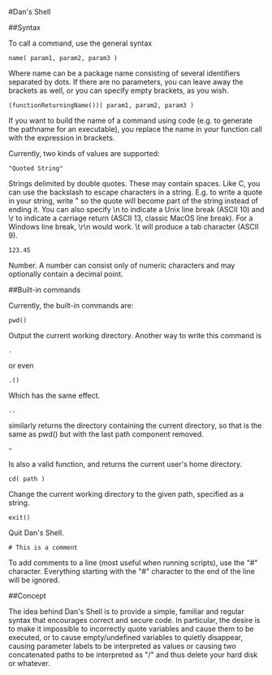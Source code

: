 #Dan's Shell

##Syntax

To call a command, use the general syntax

	name( param1, param2, param3 )

Where name can be a package name consisting of several identifiers separated by dots.
If there are no parameters, you can leave away the brackets as well, or you can specify
empty brackets, as you wish.

	(functionReturningName())( param1, param2, param3 )

If you want to build the name of a command using code (e.g. to generate the pathname for
an executable), you replace the name in your function call with the expression in brackets.

Currently, two kinds of values are supported:

	"Quoted String"

Strings delimited by double quotes. These may contain spaces. Like C, you can use
the backslash to escape characters in a string. E.g. to write a quote in your
string, write \" so the quote will become part of the string instead of ending it.
You can also specify \n to indicate a Unix line break (ASCII 10) and \r to indicate
a carriage return (ASCII 13, classic MacOS line break). For a Windows line break,
\r\n would work. \t will produce a tab character (ASCII 9).

	123.45
	
Number. A number can consist only of numeric characters and may optionally contain
a decimal point.


##Built-in commands

Currently, the built-in commands are:

	pwd()

Output the current working directory. Another way to write this command is

	.

or even

	.()

Which has the same effect.

	..

similarly returns the directory containing the current directory, so that is the same as pwd() but with the last path component removed.

	~

Is also a valid function, and returns the current user's home directory.

	cd( path )

Change the current working directory to the given path, specified as a string.

	exit()

Quit Dan's Shell.

	# This is a comment

To add comments to a line (most useful when running scripts), use the "#" character. Everything
starting with the "#" character to the end of the line will be ignored.


##Concept

The idea behind Dan's Shell is to provide a simple, familiar and regular syntax that
encourages correct and secure code. In particular, the desire is to make it impossible
to incorrectly quote variables and cause them to be executed, or to cause empty/undefined
variables to quietly disappear, causing parameter labels to be interpreted as values or
causing two concatenated paths to be interpreted as "/" and thus delete your hard disk
or whatever.
